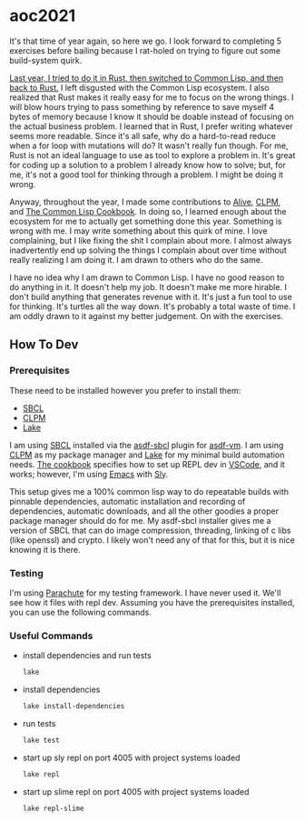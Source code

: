 # aoc2021

It's that time of year again, so here we go. I look forward to completing 5
exercises before bailing because I rat-holed on trying to figure out some
build-system quirk.

[Last year, I tried to do it in Rust, then switched to Common Lisp, and then
back to Rust.](https://github.com/smashedtoatoms/aoc2020) I left disgusted with
the Common Lisp ecosystem. I also realized that Rust makes it really easy for me
to focus on the wrong things. I will blow hours trying to pass something by
reference to save myself 4 bytes of memory because I know it should be doable
instead of focusing on the actual business problem. I learned that in Rust, I
prefer writing whatever seems more readable. Since it's all safe, why do a
hard-to-read reduce when a for loop with mutations will do?  It wasn't really
fun though.  For me, Rust is not an ideal language to use as tool to explore a
problem in.  It's great for coding up a solution to a problem I already know how
to solve; but, for me, it's not a good tool for thinking through a problem.  I
might be doing it wrong.

Anyway, throughout the year, I made some contributions to
[Alive](https://marketplace.visualstudio.com/items?itemName=rheller.alive),
[CLPM](https://clpm.dev), and [The Common Lisp
Cookbook](https://lispcookbook.github.io/cl-cookbook/vscode-alive.html). In
doing so, I learned enough about the ecosystem for me to actually get something
done this year.  Something is wrong with me.  I may write something about this
quirk of mine.  I love complaining, but I like fixing the shit I complain about
more.  I almost always inadvertently end up solving the things I complain about
over time without really realizing I am doing it.  I am drawn to others who do
the same.

I have no idea why I am drawn to Common Lisp. I have no good reason to do
anything in it. It doesn't help my job. It doesn't make me more hirable. I don't
build anything that generates revenue with it. It's just a fun tool to use for
thinking. It's turtles all the way down. It's probably a total waste of time.
I am oddly drawn to it against my better judgement.  On with the exercises.

## How To Dev

### Prerequisites

These need to be installed however you prefer to install them:

- [SBCL](http://www.sbcl.org)
- [CLPM](https://clpm.dev)
- [Lake](https://github.com/takagi/lake)

I am using [SBCL](http://www.sbcl.org) installed via the
[asdf-sbcl](https://github.com/smashedtoatoms/asdf-sbcl) plugin for
[asdf-vm](https://asdf-vm.com). I am using [CLPM](https://clpm.dev) as my
package manager and [Lake](https://github.com/takagi/lake) for my minimal build
automation needs.  [The
cookbook](https://lispcookbook.github.io/cl-cookbook/vscode-alive.html#configuring-vscode-alive-to-work-with-clpm)
specifies how to set up REPL dev in [VSCode](https://code.visualstudio.com), and
it works; however, I'm using [Emacs](https://www.gnu.org/software/emacs/) with
[Sly](https://github.com/joaotavora/sly).

This setup gives me a 100% common lisp way to do repeatable builds with pinnable
dependencies, automatic installation and recording of dependencies, automatic
downloads, and all the other goodies a proper package manager should do for me.
My asdf-sbcl installer gives me a version of SBCL that can do image compression,
threading, linking of c libs (like openssl) and crypto. I likely won't need any
of that for this, but it is nice knowing it is there.

### Testing

I'm using [Parachute](https://shinmera.github.io/parachute/) for my testing
framework.  I have never used it.  We'll see how it files with repl dev.
Assuming you have the prerequisites installed, you can use the following commands.

### Useful Commands
- install dependencies and run tests
  ```sh
  lake
  ```
- install dependencies
  ```sh
  lake install-dependencies
  ```
- run tests
  ```sh
  lake test
  ```
- start up sly repl on port 4005 with project systems loaded
  ```sh
  lake repl
  ```
- start up slime repl on port 4005 with project systems loaded
  ```sh
  lake repl-slime
  ```
